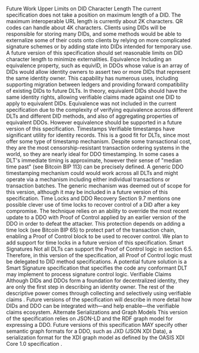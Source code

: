 Future Work Upper Limits on DID Character Length The current specification
does not take a position on maximum length of a DID. The maximum interoperable
URL length is currently about 2K characters. QR codes can handle about 4K
characters. Clients using DIDs will be responsible for storing many DIDs, and
some methods would be able to externalize some of their costs onto clients by
relying on more complicated signature schemes or by adding state into DIDs
intended for temporary use. A future version of this specification should set
reasonable limits on DID character length to minimize externalities.
Equivalence Including an equivalence property, such as equivID, in DDOs whose
value is an array of DIDs would allow identity owners to assert two or more
DIDs that represent the same identity owner. This capability has numerous
uses, including supporting migration between ledgers and providing forward
compatibility of existing DIDs to future DLTs. In theory, equivalent DIDs
should have the same identity rights, allowing verifiable claims made against
one DID to apply to equivalent DIDs. Equivalence was not included in the
current specification due to the complexity of verifying equivalence across
different DLTs and different DID methods, and also of aggregating properties
of equivalent DDOs. However equivalence should be supported in a future
version of this specification. Timestamps Verifiable timestamps have
significant utility for identity records. This is a good fit for DLTs, since
most offer some type of timestamp mechanism. Despite some transactional cost,
they are the most censorship-resistant transaction ordering systems in the
world, so they are nearly ideal for DDO timestamping. In some cases a DLT's
immediate timing is approximate, however their sense of "median time past"
(see Bitcoin BIP 113) can be precisely defined. A generic DDO timestamping
mechanism could would work across all DLTs and might operate via a mechanism
including either individual transactions or transaction batches. The generic
mechanism was deemed out of scope for this version, although it may be
included in a future version of this specification. Time Locks and DDO
Recovery Section 9.7 mentions one possible clever use of time locks to recover
control of a DID after a key compromise. The technique relies on an ability to
override the most recent update to a DDO with Proof of Control applied by an
earlier version of the DDO in order to defeat the attacker. This protection
depends on adding a time lock (see Bitcoin BIP 65) to protect part of the
transaction chain, enabling a Proof of Control block to be used to recover
control. We plan to add support for time locks in a future version of this
specification. Smart Signatures Not all DLTs can support the Proof of Control
logic in section 6.5. Therefore, in this version of the specification, all
Proof of Control logic must be delegated to DID method specifications. A
potential future solution is a Smart Signature specification that specifies
the code any conformant DLT may implement to process signature control logic.
Verifiable Claims Although DIDs and DDOs form a foundation for decentralized
identity, they are only the first step in describing an identity owner. The
rest of the descriptive power comes through collecting and selectively using
verifiable claims . Future versions of the specification will describe in more
detail how DIDs and DDO can be integrated with—and help enable—the verifiable
claims ecosystem. Alternate Serializations and Graph Models This version of
the specification relies on JSON-LD and the RDF graph model for expressing a
DDO. Future versions of this specification MAY specify other semantic graph
formats for a DDO, such as JXD (JSON XDI Data), a serialization format for the
XDI graph model as defined by the OASIS XDI Core 1.0 specification .


